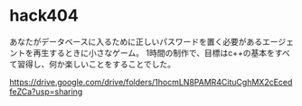 # hack404

あなたがデータベースに入るために正しいパスワードを置く必要があるエージェントを再生するときに小さなゲーム。
1時間の制作で、目標はc++の基本をすべて習得し、何か楽しいことをすることでした。


https://drive.google.com/drive/folders/1hocmLN8PAMR4CituCghMX2cEcedfeZCa?usp=sharing
